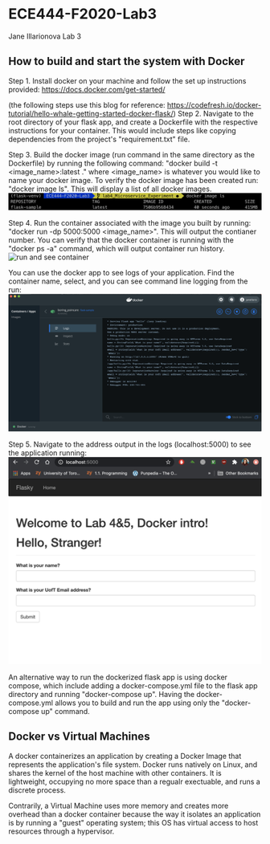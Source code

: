 # ECE444-F2020-Lab3
Jane Illarionova Lab 3

## How to build and start the system with Docker

Step 1. Install docker on your machine and follow the set up instructions provided: https://docs.docker.com/get-started/

(the following steps use this blog for reference: https://codefresh.io/docker-tutorial/hello-whale-getting-started-docker-flask/)
Step 2. Navigate to the root directory of your flask app, and create a Dockerfile with the respective instructions for your container. This would include steps like copying dependencies from the project's "requirement.txt" file. 

Step 3. Build the docker image (run command in the same directory as the Dockerfile) by running the following command: "docker build -t <image_name>:latest ." where <image_name> is whatever you would like to name your docker image. To verify the docker image has been created run: "docker image ls". This will display a list of all docker images.
![docker image ls](image_ls.png)

Step 4. Run the container associated with the image you built by running: "docker run -dp 5000:5000 <image_name>". This will output the contianer number. You can verify that the docker container is running with the "docker ps -a" command, which will output container run history.
![run and see container](ps_run.png)

You can use the docker app to see logs of your application. Find the container name, select, and you can see command line logging from the run:
![docker app logs](docker_logs.png)

Step 5. Navigate to the address output in the logs (localhost:5000) to see the application running:
![application running](app_running.png)

An alternative way to run the dockerized flask app is using docker compose, which include adding a docker-compose.yml file to the flask app directory and running "docker-compose up". Having the docker-compose.yml allows you to build and run the app using only the "docker-compose up" command.

## Docker vs Virtual Machines
A docker containerizes an application by creating a Docker Image that represents the application's file system. Docker runs natively on Linux, and shares the kernel of the host machine with other containers. It is lightweight, occupying no more space than a regualr exectuable, and runs a discrete process.

Contrarily, a Virtual Machine uses more memory and creates more overhead than a docker container because the way it isolates an application is by running a "guest" operating system; this OS has virtual access to host resources through a hypervisor.
